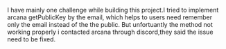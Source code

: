 I have mainly one challenge while building this project.I tried to implement arcana getPublicKey by the email, which helps to users need remember only the email instead of the the public. But unfortuantly the method not working properly i contacted arcana through discord,they said the issue need to be fixed.






 